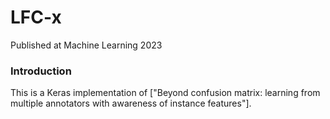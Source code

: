 # LFC-x
Published at Machine Learning 2023
### Introduction
This is a Keras implementation of ["Beyond confusion matrix: learning from multiple annotators with awareness of instance features"]. 

